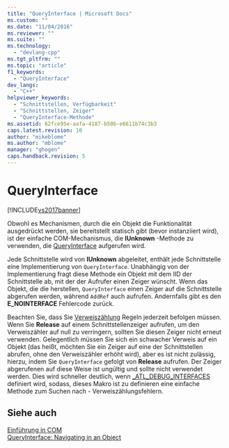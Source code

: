 ```yaml
---
title: "QueryInterface | Microsoft Docs"
ms.custom: ""
ms.date: "11/04/2016"
ms.reviewer: ""
ms.suite: ""
ms.technology: 
  - "devlang-cpp"
ms.tgt_pltfrm: ""
ms.topic: "article"
f1_keywords: 
  - "QueryInterface"
dev_langs: 
  - "C++"
helpviewer_keywords: 
  - "Schnittstellen, Verfügbarkeit"
  - "Schnittstellen, Zeiger"
  - "QueryInterface-Methode"
ms.assetid: 62fce95e-aafa-4187-b50b-e6611b74c3b3
caps.latest.revision: 10
author: "mikeblome"
ms.author: "mblome"
manager: "ghogen"
caps.handback.revision: 5
---
```

# QueryInterface
[!INCLUDE[vs2017banner](../assembler/inline/includes/vs2017banner.md)]

Obwohl es Mechanismen, durch die ein Objekt die Funktionalität ausgedrückt werden, sie bereitstellt statisch gibt \(bevor instanziiert wird\), ist der einfache COM\-Mechanismus, die **IUnknown** \-Methode zu verwenden, die [QueryInterface](http://msdn.microsoft.com/library/windows/desktop/ms682521) aufgerufen wird.  
  
 Jede Schnittstelle wird von **IUnknown** abgeleitet, enthält jede Schnittstelle eine Implementierung von `QueryInterface`.  Unabhängig von der Implementierung fragt diese Methode ein Objekt mit dem IID der Schnittstelle ab, mit der der Aufrufer einen Zeiger wünscht.  Wenn das Objekt, die die herstellen, `QueryInterface` einen Zeiger auf die Schnittstelle abgerufen werden, während `AddRef` auch aufrufen.  Andernfalls gibt es den **E\_NOINTERFACE** Fehlercode zurück.  
  
 Beachten Sie, dass Sie [Verweiszählung](../atl/reference-counting.md) Regeln jederzeit befolgen müssen.  Wenn Sie **Release** auf einem Schnittstellenzeiger aufrufen, um den Verweiszähler auf null zu verringern, sollten Sie diesen Zeiger nicht erneut verwenden.  Gelegentlich müssen Sie sich ein schwacher Verweis auf ein Objekt \(das heißt, möchten Sie ein Zeiger auf eine der Schnittstellen abrufen, ohne den Verweiszähler erhöht wird\), aber es ist nicht zulässig, hierzu, indem Sie `QueryInterface` gefolgt von **Release** aufrufen.  Der Zeiger abgerufenen auf diese Weise ist ungültig und sollte nicht verwendet werden.  Dies wird schneller deutlich, wenn [\_ATL\_DEBUG\_INTERFACES](../Topic/_ATL_DEBUG_INTERFACES.md) definiert wird, sodass, dieses Makro ist zu definieren eine einfache Methode zum Suchen nach \- Verweiszählungsfehlern.  
  
## Siehe auch  
 [Einführung in COM](../atl/introduction-to-com.md)   
 [QueryInterface: Navigating in an Object](http://msdn.microsoft.com/library/windows/desktop/ms687230)